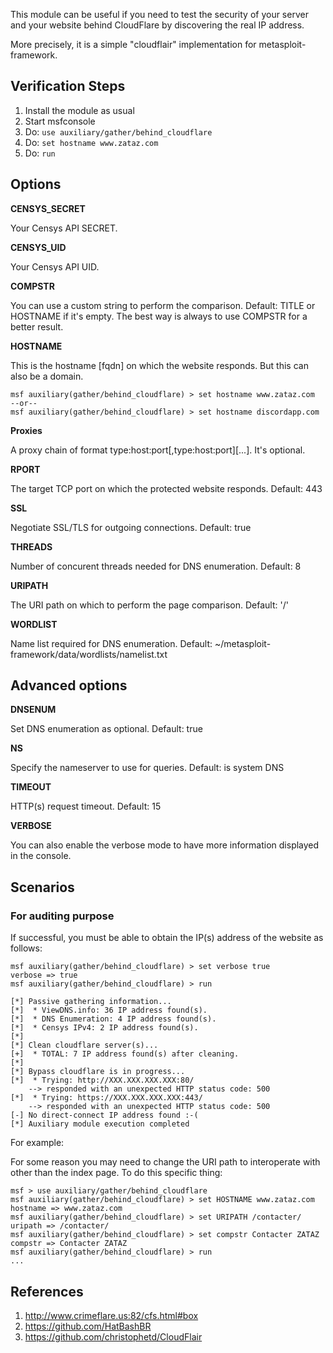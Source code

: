 
This module can be useful if you need to test the security of your server and your
website behind CloudFlare by discovering the real IP address.

More precisely, it is a simple "cloudflair" implementation for metasploit-framework.

## Verification Steps

  1. Install the module as usual
  2. Start msfconsole
  3. Do: `use auxiliary/gather/behind_cloudflare`
  4. Do: `set hostname www.zataz.com`
  5. Do: `run`

## Options

  **CENSYS_SECRET**

  Your Censys API SECRET.

  **CENSYS_UID**

  Your Censys API UID.

  **COMPSTR**

  You can use a custom string to perform the comparison. Default: TITLE or HOSTNAME if it's empty.
  The best way is always to use COMPSTR for a better result.

  **HOSTNAME**

  This is the hostname [fqdn] on which the website responds. But this can also be a domain.

    msf auxiliary(gather/behind_cloudflare) > set hostname www.zataz.com
    --or--
    msf auxiliary(gather/behind_cloudflare) > set hostname discordapp.com

  **Proxies**

  A proxy chain of format type:host:port[,type:host:port][...]. It's optional.

  **RPORT**

  The target TCP port on which the protected website responds. Default: 443

  **SSL**

  Negotiate SSL/TLS for outgoing connections. Default: true

  **THREADS**

  Number of concurent threads needed for DNS enumeration. Default: 8

  **URIPATH**

  The URI path on which to perform the page comparison. Default: '/'

  **WORDLIST**

  Name list required for DNS enumeration. Default: ~/metasploit-framework/data/wordlists/namelist.txt

## Advanced options

  **DNSENUM**

  Set DNS enumeration as optional. Default: true

  **NS**

  Specify the nameserver to use for queries. Default: is system DNS

  **TIMEOUT**

  HTTP(s) request timeout. Default: 15

  **VERBOSE**

  You can also enable the verbose mode to have more information displayed in the console.

## Scenarios

### For auditing purpose

  If successful, you must be able to obtain the IP(s) address of the website as follows:

  ```
msf auxiliary(gather/behind_cloudflare) > set verbose true 
verbose => true
msf auxiliary(gather/behind_cloudflare) > run

[*] Passive gathering information...
[*]  * ViewDNS.info: 36 IP address found(s).
[*]  * DNS Enumeration: 4 IP address found(s).
[*]  * Censys IPv4: 2 IP address found(s).
[*] 
[*] Clean cloudflare server(s)...
[+]  * TOTAL: 7 IP address found(s) after cleaning.
[*] 
[*] Bypass cloudflare is in progress...
[*]  * Trying: http://XXX.XXX.XXX.XXX:80/
      --> responded with an unexpected HTTP status code: 500
[*]  * Trying: https://XXX.XXX.XXX.XXX:443/
      --> responded with an unexpected HTTP status code: 500
[-] No direct-connect IP address found :-(
[*] Auxiliary module execution completed
  ```

  For example:

  For some reason you may need to change the URI path to interoperate with other than the index page.
  To do this specific thing:

  ```
  msf > use auxiliary/gather/behind_cloudflare
  msf auxiliary(gather/behind_cloudflare) > set HOSTNAME www.zataz.com
  hostname => www.zataz.com
  msf auxiliary(gather/behind_cloudflare) > set URIPATH /contacter/
  uripath => /contacter/
  msf auxiliary(gather/behind_cloudflare) > set compstr Contacter ZATAZ
  compstr => Contacter ZATAZ
  msf auxiliary(gather/behind_cloudflare) > run
  ...
  ```

## References

  1. <http://www.crimeflare.us:82/cfs.html#box>
  2. <https://github.com/HatBashBR>
  3. <https://github.com/christophetd/CloudFlair>
